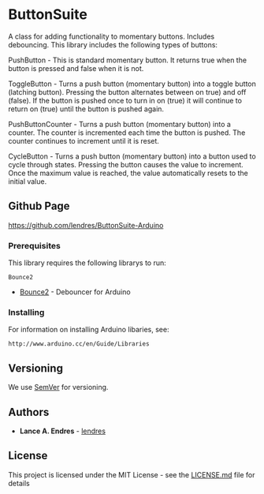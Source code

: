 # ButtonSuite

A class for adding functionality to momentary buttons.  Includes debouncing.  This library includes the following types of buttons:

PushButton - This is standard momentary button.  It returns true when the button is pressed and false when it is not.

ToggleButton -  Turns a push button (momentary button) into a toggle button (latching button).  Pressing the button alternates between on true) and off (false).  If the button is pushed once to turn in on (true) it will continue to return on (true) until the button is pushed again.

PushButtonCounter - Turns a push button (momentary button) into a counter.  The counter is incremented each time the button is pushed.  The counter continues to increment until it is reset.

CycleButton - Turns a push button (momentary button) into a button used to cycle through states.  Pressing the button causes the value to increment.  Once the maximum value is reached, the value automatically resets to the initial value.


## Github Page

https://github.com/lendres/ButtonSuite-Arduino


### Prerequisites

This library requires the following librarys to run:

```
Bounce2
```

* [Bounce2](https://github.com/thomasfredericks/Bounce2) - Debouncer for Arduino


### Installing

For information on installing Arduino libaries, see:

```
http://www.arduino.cc/en/Guide/Libraries
```

## Versioning

We use [SemVer](http://semver.org/) for versioning.

## Authors

* **Lance A. Endres** - [lendres](https://github.com/lendres)

## License

This project is licensed under the MIT License - see the [LICENSE.md](LICENSE.md) file for details